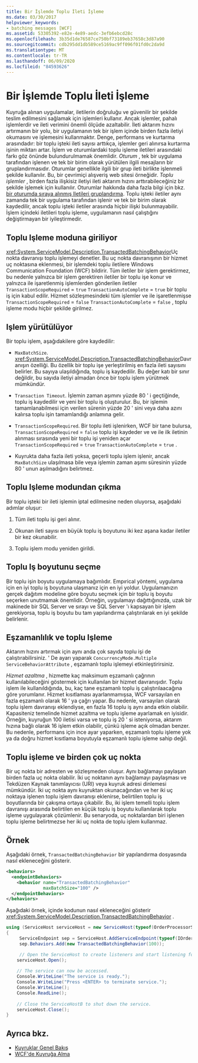 ```yaml
---
title: Bir İşlemde Toplu İleti İşleme
ms.date: 03/30/2017
helpviewer_keywords:
- batching messages [WCF]
ms.assetid: 53305392-e82e-4e89-aedc-3efb6ebcd28c
ms.openlocfilehash: 3b35d1de76587ce750bf73189eb37658c3d87a90
ms.sourcegitcommit: cdb295dd1db589ce5169ac9ff096f01fd0c2da9d
ms.translationtype: MT
ms.contentlocale: tr-TR
ms.lasthandoff: 06/09/2020
ms.locfileid: "84593626"
---
```

# <a name="batching-messages-in-a-transaction"></a>Bir İşlemde Toplu İleti İşleme
Kuyruğa alınan uygulamalar, iletilerin doğruluğu ve güvenilir bir şekilde teslim edilmesini sağlamak için işlemleri kullanır. Ancak işlemler, pahalı işlemlerdir ve ileti verimini önemli ölçüde azaltabilir. İleti aktarım hızını artırmanın bir yolu, bir uygulamanın tek bir işlem içinde birden fazla iletiyi okumasını ve işlemesini kullanmaktır. Denge, performans ve kurtarma arasındadır: bir toplu işteki ileti sayısı arttıkça, işlemler geri alınırsa kurtarma işinin miktarı artar. İşlem ve oturumlardaki toplu işleme iletileri arasındaki farkı göz önünde bulundurulmamak önemlidir. *Oturum* , tek bir uygulama tarafından işlenen ve tek bir birim olarak yürütülen ilgili mesajların bir gruplandırmasıdır. Oturumlar genellikle ilgili bir grup ileti birlikte işlenmeli şekilde kullanılır. Bu, bir çevrimiçi alışveriş web sitesi örneğidir. *Toplu işlemler* , birden fazla ilişkisiz iletiyi ileti aktarım hızını arttırabileceğiniz bir şekilde işlemek için kullanılır. Oturumlar hakkında daha fazla bilgi için bkz. [bir oturumda sıraya alınmış Iletileri gruplandırma](grouping-queued-messages-in-a-session.md). Toplu işteki iletiler aynı zamanda tek bir uygulama tarafından işlenir ve tek bir birim olarak kaydedilir, ancak toplu işteki iletiler arasında hiçbir ilişki bulunmayabilir. İşlem içindeki iletileri toplu işleme, uygulamanın nasıl çalıştığını değiştirmayan bir iyileştirmedir.  
  
## <a name="entering-batching-mode"></a>Toplu Işleme moduna giriliyor  
 <xref:System.ServiceModel.Description.TransactedBatchingBehavior>Uç nokta davranışı toplu işlemeyi denetler. Bu uç nokta davranışının bir hizmet uç noktasına eklenmesi, bir işlemdeki toplu iletilere Windows Communication Foundation (WCF) bildirir. Tüm iletiler bir işlem gerektirmez, bu nedenle yalnızca bir işlem gerektiren iletiler bir toplu işe konur ve yalnızca ile işaretlenmiş işlemlerden gönderilen iletiler `TransactionScopeRequired`  =  `true` `TransactionAutoComplete`  =  `true` bir toplu iş için kabul edilir. Hizmet sözleşmesindeki tüm işlemler ve ile işaretlenmişse `TransactionScopeRequired`  =  `false` `TransactionAutoComplete`  =  `false` , toplu işleme modu hiçbir şekilde girilmez.  
  
## <a name="committing-a-transaction"></a>Işlem yürütülüyor  
 Bir toplu işlem, aşağıdakilere göre kaydedilir:  
  
- `MaxBatchSize`. <xref:System.ServiceModel.Description.TransactedBatchingBehavior>Davranışın özelliği. Bu özellik bir toplu işe yerleştirilmiş en fazla ileti sayısını belirler. Bu sayıya ulaşıldığında, toplu iş kaydedilir. Bu değer katı bir sınır değildir, bu sayıda iletiyi almadan önce bir toplu işlem yürütmek mümkündür.  
  
- `Transaction Timeout`. İşlemin zaman aşımını yüzde 80 ' i geçtiğinde, toplu iş kaydedilir ve yeni bir toplu iş oluşturulur. Bu, bir işlemin tamamlanabilmesi için verilen sürenin yüzde 20 ' sini veya daha azını kalırsa toplu işin tamamlandığı anlamına gelir.  
  
- `TransactionScopeRequired`. Bir toplu ileti işlenirken, WCF bir tane bulursa, `TransactionScopeRequired`  =  `false` toplu işi kaydeder ve ve ile ilk iletinin alınması sırasında yeni bir toplu işi yeniden açar `TransactionScopeRequired`  =  `true` `TransactionAutoComplete`  =  `true` .  
  
- Kuyrukta daha fazla ileti yoksa, geçerli toplu işlem işlenir, ancak `MaxBatchSize` ulaşılmasa bile veya işlemin zaman aşımı süresinin yüzde 80 ' unun aşılmadığını belirtmez.  
  
## <a name="leaving-batching-mode"></a>Toplu Işleme modundan çıkma  
 Bir toplu işteki bir ileti işlemin iptal edilmesine neden oluyorsa, aşağıdaki adımlar oluşur:  
  
1. Tüm ileti toplu işi geri alınır.  
  
2. Okunan ileti sayısı en büyük toplu iş boyutunu iki kez aşana kadar iletiler bir kez okunabilir.  
  
3. Toplu işlem modu yeniden girildi.  
  
## <a name="choosing-the-batch-size"></a>Toplu Iş boyutunu seçme  
 Bir toplu işin boyutu uygulamaya bağımlıdır. Empırical yöntemi, uygulama için en iyi toplu iş boyutuna ulaşmanız için en iyi yoldur. Uygulamanızın gerçek dağıtım modeline göre boyutu seçmek için bir toplu iş boyutu seçerken unutmamak önemlidir. Örneğin, uygulamayı dağıttığınızda, uzak bir makinede bir SQL Server ve sırayı ve SQL Server 'ı kapsayan bir işlem gerekiyorsa, toplu iş boyutu bu tam yapılandırma çalıştırılarak en iyi şekilde belirlenir.  
  
## <a name="concurrency-and-batching"></a>Eşzamanlılık ve toplu Işleme  
 Aktarım hızını artırmak için aynı anda çok sayıda toplu işi de çalıştırabilirsiniz. ' De ayarı yaparak `ConcurrencyMode.Multiple` `ServiceBehaviorAttribute` , eşzamanlı toplu işlemeyi etkinleştirirsiniz.  
  
 *Hizmet azaltma* , hizmette kaç maksimum eşzamanlı çağrının kullanılabileceğini göstermek için kullanılan bir hizmet davranışıdır. Toplu işlem ile kullanıldığında, bu, kaç tane eşzamanlı toplu iş çalıştırılaacağına göre yorumlanır. Hizmet kısıtlaması ayarlanmamışsa, WCF varsayılan en fazla eşzamanlı olarak 16 ' ya çağrı yapar. Bu nedenle, varsayılan olarak toplu işlem davranışı eklendiyse, en fazla 16 toplu iş aynı anda etkin olabilir. Kapasiteniz temelinde hizmet azaltma ve toplu işleme ayarlamak en iyisidir. Örneğin, kuyruğun 100 iletisi varsa ve toplu iş 20 ' si isteniyorsa, aktarım hızına bağlı olarak 16 işlem etkin olabilir, çünkü işleme açık olmadan benzer. Bu nedenle, performans için ince ayar yaparken, eşzamanlı toplu işleme yok ya da doğru hizmet kısıtlama boyutuyla eşzamanlı toplu işleme sahip değil.  
  
## <a name="batching-and-multiple-endpoints"></a>Toplu işleme ve birden çok uç nokta  
 Bir uç nokta bir adresten ve sözleşmeden oluşur. Aynı bağlamayı paylaşan birden fazla uç nokta olabilir. İki uç noktanın aynı bağlamayı paylaşması ve Tekdüzen Kaynak tanımlayıcısı (URI) veya kuyruk adresi dinlemesi mümkündür. İki uç nokta aynı kuyruktan okunacağından ve her iki uç noktaya işlenen toplu işlem davranışı eklenirse, belirtilen toplu iş boyutlarında bir çakışma ortaya çıkabilir. Bu, iki işlem temelli toplu işlem davranışı arasında belirtilen en küçük toplu iş boyutu kullanılarak toplu işleme uygulayarak çözümlenir. Bu senaryoda, uç noktalardan biri işlenen toplu işleme belirtmezse her iki uç nokta de toplu işlem kullanmaz.  
  
## <a name="example"></a>Örnek  
 Aşağıdaki örnek, `TransactedBatchingBehavior` bir yapılandırma dosyasında nasıl ekleneceğini gösterir.  
  
```xml  
<behaviors>
  <endpointBehaviors>
    <behavior name="TransactedBatchingBehavior"
              maxBatchSize="100" />
  </endpointBehaviors>
</behaviors>
```  
  
 Aşağıdaki örnek, içinde kodunun nasıl ekleneceğini gösterir <xref:System.ServiceModel.Description.TransactedBatchingBehavior> .  
  
```csharp
using (ServiceHost serviceHost = new ServiceHost(typeof(OrderProcessorService)))
{
     ServiceEndpoint sep = ServiceHost.AddServiceEndpoint(typeof(IOrderProcessor), new NetMsmqBinding(), "net.msmq://localhost/private/ServiceModelSamplesTransacted");
     sep.Behaviors.Add(new TransactedBatchingBehavior(100));

     // Open the ServiceHost to create listeners and start listening for messages.
    serviceHost.Open();
  
    // The service can now be accessed.
    Console.WriteLine("The service is ready.");
    Console.WriteLine("Press <ENTER> to terminate service.");
    Console.WriteLine();
    Console.ReadLine();
  
    // Close the ServiceHostB to shut down the service.
    serviceHost.Close();
}  
```  
  
## <a name="see-also"></a>Ayrıca bkz.

- [Kuyruklar Genel Bakış](queues-overview.md)
- [WCF'de Kuyruğa Alma](queuing-in-wcf.md)
